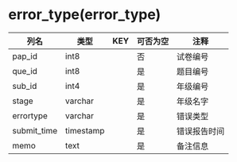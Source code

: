 # error_type(error_type)
| 列名   | 类型   | KEY  | 可否为空 | 注释   |
| ---- | ---- | ---- | ---- | ---- |
|pap_id|int8||否|试卷编号|
|que_id|int8||是|题目编号|
|sub_id|int4||是|年级编号|
|stage|varchar||是|年级名字|
|errortype|varchar||是|错误类型|
|submit_time|timestamp||是|错误报告时间|
|memo|text||是|备注信息|
